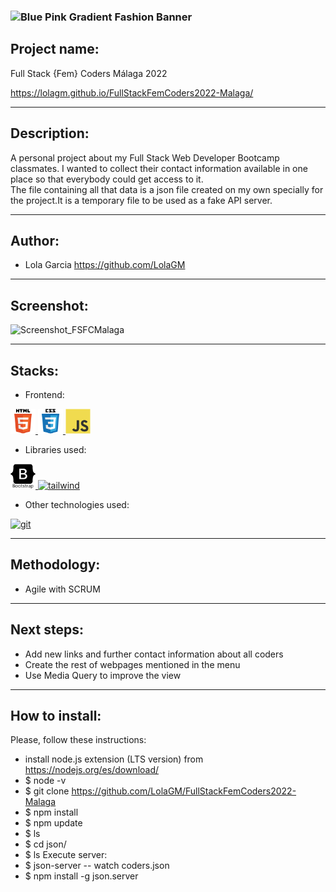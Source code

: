 ### ![Blue Pink Gradient Fashion Banner](https://user-images.githubusercontent.com/116545851/205345363-e6b004ed-fb7a-4f9d-9624-64c623efe748.gif)

## Project name: 

Full Stack {Fem} Coders Málaga 2022

https://lolagm.github.io/FullStackFemCoders2022-Malaga/

***

## Description:

A personal project about my Full Stack Web Developer Bootcamp classmates.
I wanted to collect their contact information available in one place so that everybody could get access to it.<br>
The file containing all that data is a json file created on my own specially for the project.It is a temporary file to be used as a fake API server.

***

## Author:

  * Lola Garcia https://github.com/LolaGM 

***

## Screenshot:

![Screenshot_FSFCMalaga](https://user-images.githubusercontent.com/116545851/205341083-974cc3e6-084d-4347-a0ef-a8c90d9ac9f6.png)

***

## Stacks:

  * Frontend: 
  
  <p align="left"><a href="https://www.w3.org/html/" target="_blank" rel="noreferrer"> <img src="https://raw.githubusercontent.com/devicons/devicon/master/icons/html5/html5-original-wordmark.svg" alt="html5" width="40" height="40"/> </a>
   <a href="https://www.w3schools.com/css/" target="_blank" rel="noreferrer"> <img src="https://raw.githubusercontent.com/devicons/devicon/master/icons/css3/css3-original-wordmark.svg" alt="css3" width="40" height="40"/> </a>
   <a href="https://developer.mozilla.org/en-US/docs/Web/JavaScript" target="_blank" rel="noreferrer"> <img src="https://raw.githubusercontent.com/devicons/devicon/master/icons/javascript/javascript-original.svg" alt="javascript" width="40" height="40"/> </a></p>
  
  * Libraries used:
  
  <p align="left"> <a href="https://getbootstrap.com" target="_blank" rel="noreferrer"> <img src="https://raw.githubusercontent.com/devicons/devicon/master/icons/bootstrap/bootstrap-plain-wordmark.svg" alt="bootstrap" width="40" height="40"/> </a>
   <a href="https://tailwindcss.com/" target="_blank" rel="noreferrer"> <img src="https://www.vectorlogo.zone/logos/tailwindcss/tailwindcss-icon.svg" alt="tailwind" width="40" height="40"/> </a> </p></p>
  
  * Other technologies used:
  
<p align ="left"><a href="https://git-scm.com/" target="_blank" rel="noreferrer"> <img src="https://www.vectorlogo.zone/logos/git-scm/git-scm-icon.svg" alt="git" width="40" height="40"/> </a>
</p>

***

## Methodology:

* Agile with SCRUM 

***

## Next steps:

* Add new links and further contact information about all coders
* Create the rest of webpages mentioned in the menu
* Use Media Query to improve the view

***

## How to install:

Please, follow these instructions:

 * install node.js extension (LTS version) from https://nodejs.org/es/download/
 * $ node -v 
 * $ git clone https://github.com/LolaGM/FullStackFemCoders2022-Malaga
 * $ npm install
 * $ npm update
 * $ ls
 * $ cd json/
 * $ ls
 Execute server:
 * $ json-server -- watch coders.json
 * $ npm install -g json.server
